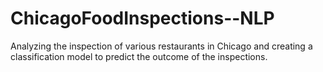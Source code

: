 # ChicagoFoodInspections--NLP
Analyzing the inspection of various restaurants in Chicago and creating a classification model to predict the outcome of the inspections.
